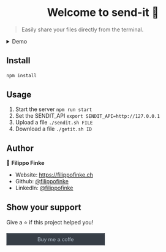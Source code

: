 <h1 align="center">Welcome to send-it 👋</h1>
<p>
</p>

> Easily share your files directly from the terminal.

<details>
 <summary>Demo</summary>
 
 <p align="center">
  <img src="https://user-images.githubusercontent.com/37296364/124899622-9925ed00-dfe0-11eb-9e27-cd83472d447f.gif" alt="Web UI Demo">
  <img src="https://user-images.githubusercontent.com/37296364/124900960-ddfe5380-dfe1-11eb-8c21-2822ea8d62bb.gif" alt="Cli demo">
 </p>
</details>

## Install

```sh
npm install
```

## Usage

1. Start the server `npm run start`
2. Set the SENDIT_API `export SENDIT_API=http://127.0.0.1`
3. Upload a file `./sendit.sh FILE`
4. Download a file `./getit.sh ID`

## Author

👤 **Filippo Finke**

- Website: https://filippofinke.ch
- Github: [@filippofinke](https://github.com/filippofinke)
- LinkedIn: [@filippofinke](https://linkedin.com/in/filippofinke)

## Show your support

Give a ⭐️ if this project helped you!

<a href="https://www.buymeacoffee.com/filippofinke">
  <img src="https://github.com/filippofinke/filippofinke/raw/main/images/buymeacoffe.png" alt="Buy Me A McFlurry">
</a>

